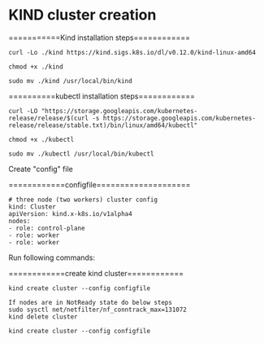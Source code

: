 # KIND cluster creation

===========Kind installation steps============
````
curl -Lo ./kind https://kind.sigs.k8s.io/dl/v0.12.0/kind-linux-amd64

chmod +x ./kind

sudo mv ./kind /usr/local/bin/kind
````
==========kubectl installation steps============
````
curl -LO "https://storage.googleapis.com/kubernetes-release/release/$(curl -s https://storage.googleapis.com/kubernetes-release/release/stable.txt)/bin/linux/amd64/kubectl"

chmod +x ./kubectl

sudo mv ./kubectl /usr/local/bin/kubectl

````
Create "config" file

============configfile====================

````
# three node (two workers) cluster config
kind: Cluster
apiVersion: kind.x-k8s.io/v1alpha4
nodes:
- role: control-plane
- role: worker
- role: worker

````
Run following commands:

============create kind cluster============
````
kind create cluster --config configfile

If nodes are in NotReady state do below steps
sudo sysctl net/netfilter/nf_conntrack_max=131072
kind delete cluster

kind create cluster --config configfile

````
